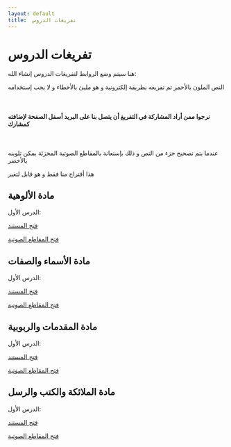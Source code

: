 ```yaml
---
layout: default
title:  تفريغات الدروس
---
```

# تفريغات الدروس


هنا سيتم وضع الروابط لتفريغات الدروس إنشاء الله:


النص الملون بالأحمر تم تفريغه بطريقة إلكترونية و هو مليئ بالأخطاء و لا يجب إستخدامه 

<br>

####  نرجوا ممن أراد المشاركة في التفريغ أن يتصل بنا على البريد أسفل الصفحة لإضافته كمشارك

<br>

عندما يتم تصحيح جزء من النص و ذلك بإستعانة بالمقاطع الصوتية المجزئة يمكن تلوينه بالأخضر 

هذا أقتراح منا فقط و هو قابل لتغير 

##  مادة الألوهية

الدرس الأول:

[فتح المستند](https://docs.google.com/document/d/1cQPGbNiT2Eyh9xwpG8jmIaU0p4EFt3rNicJ41Cp64Dk/edit?usp=sharing)

[فتح المقاطع الصوتية](https://drive.google.com/drive/folders/1ShjwnLcwtj7vmLU9zgpOPbWGW7Tvjnlg?usp=sharing)


##  مادة الأسماء والصفات

الدرس الأول:

[فتح المستند](https://docs.google.com/document/d/1cQPGbNiT2Eyh9xwpG8jmIaU0p4EFt3rNicJ41Cp64Dk/edit?usp=sharing)

[فتح المقاطع الصوتية](https://drive.google.com/drive/folders/1uRmK6ynzID4IjufjD0pJlFJUb01mNbHp?usp=sharing)


##  مادة المقدمات والربوبية

الدرس الأول:

[فتح المستند](https://docs.google.com/document/d/1cQPGbNiT2Eyh9xwpG8jmIaU0p4EFt3rNicJ41Cp64Dk/edit?usp=sharing)

[فتح المقاطع الصوتية](https://drive.google.com/drive/folders/1v9HiKb76H0Rjf2xhXZBVS3EzUqrOv5JK?usp=sharing)

## مادة الملائكة والكتب والرسل

الدرس الأول:

[فتح المستند](https://docs.google.com/document/d/1cQPGbNiT2Eyh9xwpG8jmIaU0p4EFt3rNicJ41Cp64Dk/edit?usp=sharing)

[فتح المقاطع الصوتية](https://drive.google.com/drive/folders/1nhAhpqrRm5f5Y5bk99x5TaT9XULzQnW7?usp=sharing)
<br>
<br>
<br>